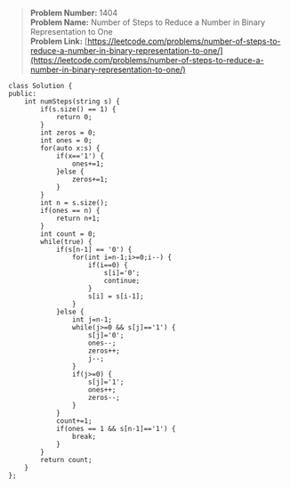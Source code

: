 > **Problem Number:** 1404 <br>
> **Problem Name:** Number of Steps to Reduce a Number in Binary Representation to One <br>
> **Problem Link:** [https://leetcode.com/problems/number-of-steps-to-reduce-a-number-in-binary-representation-to-one/](https://leetcode.com/problems/number-of-steps-to-reduce-a-number-in-binary-representation-to-one/) <br>

    class Solution {
    public:
        int numSteps(string s) {
            if(s.size() == 1) {
                return 0;
            }
            int zeros = 0;
            int ones = 0;
            for(auto x:s) {
                if(x=='1') {
                    ones+=1;
                }else {
                    zeros+=1;
                }
            }
            int n = s.size();
            if(ones == n) {
                return n+1;
            }
            int count = 0;
            while(true) {
                if(s[n-1] == '0') {
                    for(int i=n-1;i>=0;i--) {
                        if(i==0) {
                            s[i]='0';
                            continue;
                        }
                        s[i] = s[i-1];
                    }
                }else {
                    int j=n-1;
                    while(j>=0 && s[j]=='1') {
                        s[j]='0';
                        ones--;
                        zeros++;
                        j--;
                    }
                    if(j>=0) {
                        s[j]='1';
                        ones++;
                        zeros--;
                    }
                }
                count+=1;
                if(ones == 1 && s[n-1]=='1') {
                    break;
                }
            }
            return count;
        }
    };